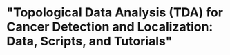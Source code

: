 # "Topological Data Analysis (TDA) for Cancer Detection and Localization: Data, Scripts, and Tutorials"

